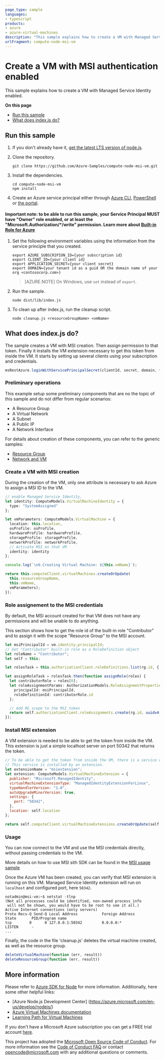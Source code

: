 ```yaml
---
page_type: sample
languages:
- typescript
products:
- azure
- azure-virtual-machines
description: "This sample explains how to create a VM with Managed Service Identity enabled."
urlFragment: compute-node-msi-vm
---
```


# Create a VM with MSI authentication enabled

This sample explains how to create a VM with Managed Service Identity enabled.

**On this page**

- [Run this sample](#run)
- [What does index.js do?](#sample)

## Run this sample

1. If you don't already have it, [get the latest LTS version of node.js](https://nodejs.org).

1. Clone the repository.

    ```
    git clone https://github.com/Azure-Samples/compute-node-msi-vm.git
    ```

1. Install the dependencies.

    ```
    cd compute-node-msi-vm
    npm install
    ```

1. Create an Azure service principal either through
    [Azure CLI](https://azure.microsoft.com/documentation/articles/resource-group-authenticate-service-principal-cli/),
    [PowerShell](https://azure.microsoft.com/documentation/articles/resource-group-authenticate-service-principal/)
    or [the portal](https://azure.microsoft.com/documentation/articles/resource-group-create-service-principal-portal/).

#### Important note: to be able to run this sample, your Service Principal MUST have "Owner" role enabled, or at least the "Microsoft.Authorization/*/write" permission. Learn more about [Built-in Role for Azure](https://docs.microsoft.com/azure/active-directory/role-based-access-built-in-roles)

1. Set the following environment variables using the information from the service principle that you created.

    ```
    export AZURE_SUBSCRIPION_ID={your subscription id}
    export CLIENT_ID={your client id}
    export APPLICATION_SECRET={your client secret}
    export DOMAIN={your tenant id as a guid OR the domain name of your org <contosocorp.com>}
    ```

    > [AZURE.NOTE] On Windows, use `set` instead of `export`.

1. Run the sample.

    ```
    node dist/lib/index.js
    ```

1. To clean up after index.js, run the cleanup script.

    ```
    node cleanup.js <resourceGroupName> <vmName>
    ```

<a id="sample"></a>
## What does index.js do?

The sample creates a VM with MSI creation. Then assign permission to that token. Finally
it installs the VM extension necessary to get this token from inside the VM.
It starts by setting up several clients using your subscription and credentials.

```javascript
msRestAzure.loginWithServicePrincipalSecret(clientId, secret, domain, function (err, credentials))
```

### Preliminary operations

This example setup some preliminary components that are no the topic of this sample and do not differ from regular scenarios:

- A Resource Group
- A Virtual Network
- A Subnet
- A Public IP
- A Network Interface

For details about creation of these components, you can refer to the generic samples:
- [Resource Group](https://github.com/Azure-Samples/resource-manager-node-resources-and-groups)
- [Network and VM](https://github.com/Azure-Samples/compute-node-manage-vm)

<a id="create-vm"></a>
### Create a VM with MSI creation

During the creation of the VM, only one attribute is necessary to ask Azure
to assign a MSI ID to the VM.

```typescript
// enable Managed Service Identity.
let identity: ComputeModels.VirtualMachineIdentity = {
  type: "SystemAssigned"
};

let vmParameters: ComputeModels.VirtualMachine = {
  location: this.location,
  osProfile: osProfile,
  hardwareProfile: hardwareProfile,
  storageProfile: storageProfile,
  networkProfile: networkProfile,
  // Activate MSI on that VM
  identity: identity
};

console.log(`\n6.Creating Virtual Machine: ${this.vmName}`);

return this.computeClient.virtualMachines.createOrUpdate(
  this.resourceGroupName,
  this.vmName,
  vmParameters);
});
```

<a id="role-assignment"></a>
### Role assignement to the MSI credentials

By default, the MSI account created for that VM does not have
any permissions and will be unable to do anything.

This section shows how to get the role id of the built-in role "Contributor"
and to assign it with the scope "Resource Group" to the MSI account.

```typescript
let msiPrincipalId = vm.identity.principalId;
// Get "Contributor" built-in role as a RoleDefinition object
let roleName = "Contributor";
let self = this;

let rolesTask = this.authorizationClient.roleDefinitions.list(rg.id, { filter: `roleName eq ${roleName}` });

let assignRoleTask = rolesTask.then(function assignRole(roles) {
  let contributorRole = roles[0];
  let roleAssignmentParams: AuthorizationModels.RoleAssignmentProperties = {
    principalId: msiPrincipalId,
    roleDefinitionId: contributorRole.id
  };

  // Add RG scope to the MSI token
  return self.authorizationClient.roleAssignments.create(rg.id, uuidv4(), { properties: roleAssignmentParams });
});
```

<a id="extension"></a>
### Install MSI extension

A VM extension is needed to be able to get the token from inside the VM.
This extension is just a simple localhost server on port 50342 that returns the token.

```javascript
// To be able to get the token from inside the VM, there is a service on port 50342 (default). 
// This service is installed by an extension.
let extensionName = "msiextension";
let extension: ComputeModels.VirtualMachineExtension = {
  publisher: "Microsoft.ManagedIdentity",
  virtualMachineExtensionType: "ManagedIdentityExtensionForLinux",
  typeHandlerVersion: "1.0",
  autoUpgradeMinorVersion: true,
  settings: {
    port: "50342",
  },
  location: self.location
};

return self.computeClient.virtualMachineExtensions.createOrUpdate(self.resourceGroupName, self.vmName, extensionName, extension);
```

<a id="usage"></a>
### Usage

You can now connect to the VM and use the MSI credentials directly, without
passing credentials to the VM.

More details on how to use MSI sith SDK can be found in the 
[MSI usage sample](https://github.com/Azure-Samples/resource-manager-python-manage-resources-with-msi)

Once the Azure VM has been created, you can verify that MSI extension is running on this VM. Managed Service Identity extension will run on 
`localhost` and configured port, here `50342`.

```
notadmin@msi-vm:~$ netstat -tlnp
(Not all processes could be identified, non-owned process info
 will not be shown, you would have to be root to see it all.)
Active Internet connections (only servers)
Proto Recv-Q Send-Q Local Address           Foreign Address         State       PID/Program name
tcp        0      0 127.0.0.1:50342         0.0.0.0:*               LISTEN      -               
...            

```

Finally, the code in the file 'cleanup.js' deletes the virtual machine created, as well as the resource group.

```javascript
deleteVirtualMachine(function (err, result))
deleteResourceGroup(function (err, result))
```

## More information

Please refer to [Azure SDK for Node](https://github.com/Azure/azure-sdk-for-node) for more information. Additionally, here some other helpful links:

- [Azure Node.js Development Center] (https://azure.microsoft.com/en-us/develop/nodejs/)
- [Azure Virtual Machines documentation](https://azure.microsoft.com/services/virtual-machines/)
- [Learning Path for Virtual Machines](https://docs.microsoft.com/learn/modules/intro-to-azure-virtual-machines/)

If you don't have a Microsoft Azure subscription you can get a FREE trial account [here](http://go.microsoft.com/fwlink/?LinkId=330212).

This project has adopted the [Microsoft Open Source Code of Conduct](https://opensource.microsoft.com/codeofconduct/). For more information see the [Code of Conduct FAQ](https://opensource.microsoft.com/codeofconduct/faq/) or contact [opencode@microsoft.com](mailto:opencode@microsoft.com) with any additional questions or comments.

